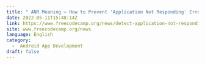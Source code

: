 ```yaml
---
title: " ANR Meaning – How to Prevent 'Application Not Responding' Errors in Your Android App "
date: 2022-05-11T15:48:14Z
link: https://www.freecodecamp.org/news/detect-application-not-responding-errors-in-your-application/?utm_medium=RSS&utm_source=news.12bit.vn
site: www.freecodecamp.org/news
language: English
category:
  -  Android App Development 
draft: false
---
```

